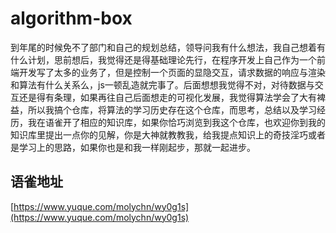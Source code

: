 # algorithm-box
 
到年尾的时候免不了部门和自己的规划总结，领导问我有什么想法，我自己想着有什么计划，思前想后，我觉得还是得基础理论先行，在程序开发上自己作为一个前端开发写了太多的业务了，但是控制一个页面的显隐交互，请求数据的响应与渲染和算法有什么关系么，js一顿乱造就完事了。后面想想我觉得不对，对待数据与交互还是得有条理，如果再往自己后面想走的可视化发展，我觉得算法学会了大有裨益，所以我搞个仓库，将算法的学习历史存在这个仓库，而思考，总结以及学习经历，我在语雀开了相应的知识库，如果你恰巧浏览到我这个仓库，也欢迎你到我的知识库里提出一点你的见解，你是大神就教教我，给我提点知识上的奇技淫巧或者是学习上的思路，如果你也是和我一样刚起步，那就一起进步。

## 语雀地址
[https://www.yuque.com/molychn/wy0g1s](https://www.yuque.com/molychn/wy0g1s)